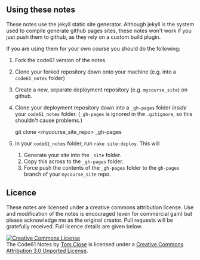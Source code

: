 ## Using these notes

These notes use the jekyll static site generator. Although jekyll is the system used to compile generate github pages sites, these notes won't work if you just push them to github, as they rely on a custom build plugin.

If you are using them for your own course you should do the following:

1. Fork the code61 version of the notes.
2. Clone your forked repository down onto your machine (e.g. into a `code61_notes` folder)
3. Create a new, separate deployment repository (e.g. `mycourse_site`) on github.
4. Clone your deployment repository down into a `_gh-pages` folder *inside* your `code61_notes` folder. (`_gh-pages` is ignored in the `.gitignore`, so this shouldn't cause problems.)

    git clone <mycourse_site_repo> _gh-pages

5. In your `code61_notes` folder, run `rake site:deploy`. This will
    1. Generate your site into the `_site` folder.
    2. Copy this across to the `_gh-pages` folder.
    3. Force push the contents of the `_gh-pages` folder to the `gh-pages` branch of your `mycourse_site` repo.


## Licence

These notes are licensed under a creative commons attribution license. Use and modification of the notes is encouraged (even for commercial gain) but please acknowledge me as the original creator. Pull requests will be gratefully received. Full licence details are given below.

<a rel="license" href="http://creativecommons.org/licenses/by/3.0/deed.en_US"><img alt="Creative Commons License" style="border-width:0" src="http://i.creativecommons.org/l/by/3.0/88x31.png" /></a><br /><span xmlns:dct="http://purl.org/dc/terms/" property="dct:title">The Code61 Notes</span> by <a xmlns:cc="http://creativecommons.org/ns#" href="http://code61.org" property="cc:attributionName" rel="cc:attributionURL">Tom Close</a> is licensed under a <a rel="license" href="http://creativecommons.org/licenses/by/3.0/deed.en_US">Creative Commons Attribution 3.0 Unported License</a>.